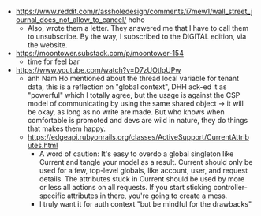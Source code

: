 - https://www.reddit.com/r/assholedesign/comments/i7mew1/wall_street_journal_does_not_allow_to_cancel/ hoho
	- Also, wrote them a letter. They answered me that I have to call them to unsubscribe. By the way, I subscribed to the DIGITAL edition, via the website.
- https://moontower.substack.com/p/moontower-154
	- time for feel bar
- https://www.youtube.com/watch?v=D7zUOtlpUPw
	- anh Nam Ho mentioned about the thread local variable for tenant data, this is a reflection on "global context", DHH ack-ed it as "powerful" which I totally agree, but the usage is against the CSP model of communicating by using the same shared object -> it will be okay, as long as no write are made. But who knows when comfortable is promoted and devs are wild in nature, they do things that makes them happy.
	- https://edgeapi.rubyonrails.org/classes/ActiveSupport/CurrentAttributes.html
		- A word of caution: It's easy to overdo a global singleton like Current and tangle your model as a result. Current should only be used for a few, top-level globals, like account, user, and request details. The attributes stuck in Current should be used by more or less all actions on all requests. If you start sticking controller-specific attributes in there, you're going to create a mess.
		- I truly want it for auth context "but be mindful for the drawbacks"